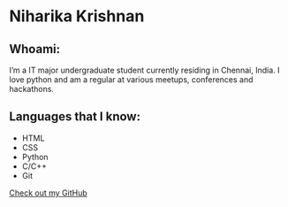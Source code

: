 # Niharika Krishnan

## Whoami:
I’m a IT major undergraduate student currently residing in Chennai, India. I love python and am a regular at various meetups, conferences and hackathons.



## Languages that I know:

- HTML
- CSS
- Python
- C/C++
- Git


[Check out my GitHub](https://github.com/niharikakrishnan)

